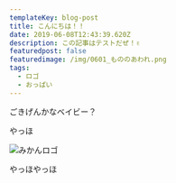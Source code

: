 ```yaml
---
templateKey: blog-post
title: こんにちは！！
date: 2019-06-08T12:43:39.620Z
description: この記事はテストだぜ！✌
featuredpost: false
featuredimage: /img/0601_もののあわれ.png
tags:
  - ロゴ
  - おっぱい
---
```

ごきげんかなベイビー？

やっほ

![みかんロゴ](/img/0602_みかん.png "みかんのロゴ")

やっほやっほ
